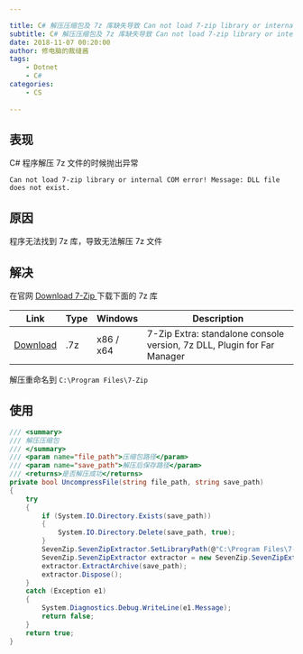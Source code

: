 ```yaml
---

title: C# 解压压缩包及 7z 库缺失导致 Can not load 7-zip library or internal COM error!
subtitle: C# 解压压缩包及 7z 库缺失导致 Can not load 7-zip library or internal COM error!
date: 2018-11-07 00:20:00
author: 修电脑的裁缝酱
tags:
	- Dotnet
	- C#
categories: 
	- CS
	
---
```


## 表现

C# 程序解压 7z 文件的时候抛出异常

```
Can not load 7-zip library or internal COM error! Message: DLL file does not exist.
```

<!-- more -->

## 原因

程序无法找到 7z 库，导致无法解压 7z 文件

## 解决

在官网 [Download 7-Zip ](https://www.7-zip.org/download.html) 下载下面的 7z 库

Link|Type|Windows|Description
---|---|---|---
[Download](https://www.7-zip.org/a/7z1805-extra.7z) | .7z | x86 / x64 | 7-Zip Extra: standalone console version, 7z DLL, Plugin for Far Manager

解压重命名到 `C:\Program Files\7-Zip`

## 使用

```cs
/// <summary>
/// 解压压缩包
/// </summary>
/// <param name="file_path">压缩包路径</param>
/// <param name="save_path">解压后保存路径</param>
/// <returns>是否解压成功</returns>
private bool UncompressFile(string file_path, string save_path)
{
    try
    {
        if (System.IO.Directory.Exists(save_path))
        {
            System.IO.Directory.Delete(save_path, true);
        }
        SevenZip.SevenZipExtractor.SetLibraryPath(@"C:\Program Files\7-Zip\7za.dll");
        SevenZip.SevenZipExtractor extractor = new SevenZip.SevenZipExtractor(file_path);
        extractor.ExtractArchive(save_path);
        extractor.Dispose();
    }
    catch (Exception e1)
    {
        System.Diagnostics.Debug.WriteLine(e1.Message);
        return false;
    }
    return true;
}
```